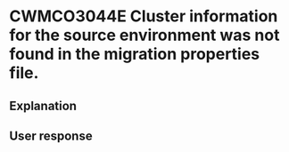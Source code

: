 # CWMCO3044E Cluster information for the source environment was not found in the migration properties file.

## Explanation

## User response